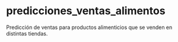 # predicciones_ventas_alimentos
Predicción de ventas para productos alimenticios que se venden en distintas tiendas.
